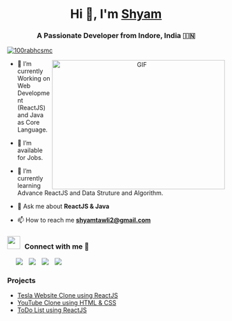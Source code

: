 <h1 align="center">Hi 👋, I'm <a href="https://github.com/shyamtawli" target="blank">
Shyam</a></h1>
<h3 align="center">A Passionate Developer from Indore, India &#127470;&#127475</h3>

<p align="left"> <a href="https://twitter.com/shyam_tawli" target="blank"><img src="https://img.shields.io/twitter/follow/shyam_tawli?logo=twitter&style=for-the-badge" alt="100rabhcsmc" /></a> </p>

<a target="_blank" align="center">
  <img align="right" top="500" height="300" width="400" alt="GIF" src="https://media.giphy.com/media/SWoSkN6DxTszqIKEqv/giphy.gif">
</a> 

- 🌱 I’m currently Working on Web Development (ReactJS) and Java as Core Language.

- 🤝 I’m available for Jobs.

- 🌱 I’m currently learning Advance ReactJS and Data Struture and Algorithm.

- 💬 Ask me about **ReactJS & Java**

- 📫 How to reach me **shyamtawli2@gmail.com**


<h3 align="" > <img src="https://media.giphy.com/media/iY8CRBdQXODJSCERIr/giphy.gif" width="30" height="30" style="margin-right: 10px;">Connect with me 🤝 </h3>



 <div align=""  class="icons-social" style="margin-left: 10px;">
        <a style="margin-left: 10px;"  target="_blank" href="https://www.linkedin.com/in/shyamtawli/">
			<img src="https://img.icons8.com/doodle/40/000000/linkedin--v2.png"></a>
        <a style="margin-left: 10px;" target="_blank" href="https://github.com/shyamtawli">
		<img src="https://img.icons8.com/doodle/40/000000/github--v1.png"></a>
        <a style="margin-left: 10px;" target="_blank" href="https://instagram.com/shyamtawli">
			<img src="https://img.icons8.com/doodle/40/000000/instagram-new--v2.png"></a>
		<a style="margin-left: 10px;" target="_blank" href="https://twitter.com/shyam_tawli">
			<img src="https://img.icons8.com/doodle/1x/twitter-squared--v2.png" ></a>
      </div>



### Projects

<!-- BLOG-POST-LIST:START -->

- [Tesla Website Clone using ReactJS](https://tesla-clone-shyamtawli.netlify.app/)
- [YouTube Clone using HTML & CSS](https://youtube-clone-shyamtawli.netlify.app/)
- [ToDo List using ReactJS](https://todo-react-shyamtawli.netlify.app/)
<!-- BLOG-POST-LIST:END -->

